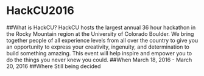 # HackCU2016
##What is HackCU?
HackCU hosts the largest annual 36 hour hackathon in the Rocky Mountain region at 
the University of Colorado Boulder. We bring together people of all experience 
levels from all over the country to give you an opportunity to express your creativity, 
ingenuity, and determination to build something amazing. This event will help 
inspire and empower you to do the things you never knew you could.
##When
March 18, 2016 - March 20, 2016
##Where
Still being decided
